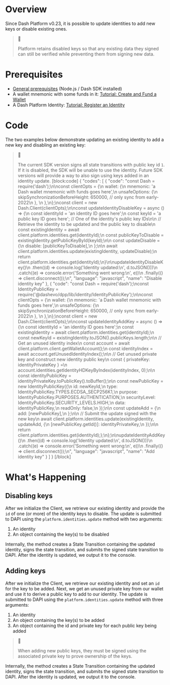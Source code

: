 # Overview

Since Dash Platform v0.23, it is possible to update identities to add new keys or disable existing ones. 

> 📘
>
> Platform retains disabled keys so that any existing data they signed can still be verified while preventing them from signing new data.

# Prerequisites

- [General prerequisites](tutorials-introduction#prerequisites) (Node.js / Dash SDK installed)
- A wallet mnemonic with some funds in it: [Tutorial: Create and Fund a Wallet](tutorial-create-and-fund-a-wallet)
- A Dash Platform Identity: [Tutorial: Register an Identity](tutorial-register-an-identity)

# Code

The two examples below demonstrate updating an existing identity to add a new key and disabling an existing key:

> 🚧
>
> The current SDK version signs all state transitions with public key id `1`. If it is disabled, the SDK will be unable to use the identity. Future SDK versions will provide a way to also sign using keys added in an identity update.
[block:code]
{
  "codes": [
    {
      "code": "const Dash = require('dash');\n\nconst clientOpts = {\n  wallet: {\n    mnemonic: 'a Dash wallet mnemonic with funds goes here',\n    unsafeOptions: {\n      skipSynchronizationBeforeHeight: 650000, // only sync from early-2022\n    },    \n  },\n};\nconst client = new Dash.Client(clientOpts);\n\nconst updateIdentityDisableKey = async () => {\n  const identityId = 'an identity ID goes here';\n  const keyId = 'a public key ID goes here'; // One of the identity's public key IDs\n\n  // Retrieve the identity to be updated and the public key to disable\n  const existingIdentity = await client.platform.identities.get(identityId);\n  const publicKeyToDisable = existingIdentity.getPublicKeyById(keyId);\n\n  const updateDisable = {\n    disable: [publicKeyToDisable],\n  };\n\n  await client.platform.identities.update(existingIdentity, updateDisable);\n  return client.platform.identities.get(identityId);\n}\n\nupdateIdentityDisableKey()\n  .then((d) => console.log('Identity updated:\\n', d.toJSON()))\n  .catch((e) => console.error('Something went wrong:\\n', e))\n  .finally(() => client.disconnect());\n",
      "language": "javascript",
      "name": "Disable identity key"
    },
    {
      "code": "const Dash = require('dash');\nconst IdentityPublicKey = require('@dashevo/dpp/lib/identity/IdentityPublicKey');\n\nconst clientOpts = {\n  wallet: {\n    mnemonic: 'a Dash wallet mnemonic with funds goes here',\n    unsafeOptions: {\n      skipSynchronizationBeforeHeight: 650000, // only sync from early-2022\n    },    \n  },\n};\nconst client = new Dash.Client(clientOpts);\n\nconst updateIdentityAddKey = async () => {\n  const identityId = 'an identity ID goes here';\n  const existingIdentity = await client.platform.identities.get(identityId);\n  const newKeyId = existingIdentity.toJSON().publicKeys.length;\n\n  // Get an unused identity index\n  const account = await client.platform.client.getWalletAccount();\n  const identityIndex = await account.getUnusedIdentityIndex();\n\n  // Get unused private key and construct new identity public key\n  const { privateKey: identityPrivateKey } =\n    account.identities.getIdentityHDKeyByIndex(identityIndex, 0);\n\n  const identityPublicKey = identityPrivateKey.toPublicKey().toBuffer();\n\n  const newPublicKey = new IdentityPublicKey({\n    id: newKeyId,\n    type: IdentityPublicKey.TYPES.ECDSA_SECP256K1,\n    purpose: IdentityPublicKey.PURPOSES.AUTHENTICATION,\n    securityLevel: IdentityPublicKey.SECURITY_LEVELS.HIGH,\n    data: identityPublicKey,\n    readOnly: false,\n  });\n\n  const updateAdd = {\n    add: [newPublicKey],\n  };\n\n  // Submit the update signed with the new key\n  await client.platform.identities.update(existingIdentity, updateAdd, {\n    [newPublicKey.getId()]: identityPrivateKey,\n  });\n\n  return client.platform.identities.get(identityId);};\n};\n\nupdateIdentityAddKey()\n  .then((d) => console.log('Identity updated:\\n', d.toJSON()))\n  .catch((e) => console.error('Something went wrong:\\n', e))\n  .finally(() => client.disconnect());\n",
      "language": "javascript",
      "name": "Add identity key"
    }
  ]
}
[/block]
# What's Happening

## Disabling keys

After we initialize the Client, we retrieve our existing identity and provide the `id` of one (or more) of the identity keys to disable. The update is submitted to DAPI using the `platform.identities.update` method with two arguments:
 1. An identity
 1. An object containing the key(s) to be disabled

Internally, the method creates a State Transition containing the updated identity, signs the state transition, and submits the signed state transition to DAPI. After the identity is updated, we output it to the console.

## Adding keys

After we initialize the Client, we retrieve our existing identity and set an `id` for the key to be added. Next, we get an unused private key from our wallet and use it to derive a public key to add to our identity. The update is submitted to DAPI using the `platform.identities.update` method with three arguments:
 1. An identity
 1. An object containing the key(s) to be added
 1. An object containing the id and private key for each public key being added

> 📘
>
> When adding new public keys, they must be signed using the associated private key to prove ownership of the keys.

Internally, the method creates a State Transition containing the updated identity, signs the state transition, and submits the signed state transition to DAPI. After the identity is updated, we output it to the console.